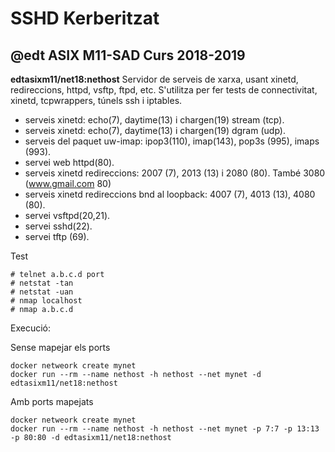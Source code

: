 # SSHD Kerberitzat
## @edt ASIX M11-SAD Curs 2018-2019

**edtasixm11/net18:nethost** Servidor de serveis de xarxa, usant xinetd, redireccions, httpd, 
  vsftp, ftpd, etc. S'utilitza per fer tests de connectivitat, xinetd, tcpwrappers, túnels ssh i iptables.

 * serveis xinetd: echo(7), daytime(13) i chargen(19) stream (tcp).
 * serveis xinetd: echo(7), daytime(13) i chargen(19) dgram (udp).
 * serveis del paquet uw-imap: ipop3(110), imap(143), pop3s (995), imaps (993).
 * servei web httpd(80).
 * serveis xinetd redireccions: 2007 (7), 2013 (13) i 2080 (80). També 3080 (www.gmail.com 80)
 * serveis xinetd redireccions bnd al loopback: 4007 (7), 4013 (13), 4080 (80).
 * servei vsftpd(20,21).
 * servei sshd(22).
 * servei tftp (69).
 
Test
```
# telnet a.b.c.d port
# netstat -tan
# netstat -uan
# nmap localhost
# nmap a.b.c.d
```

Execució:

Sense mapejar els ports
```
docker netweork create mynet
docker run --rm --name nethost -h nethost --net mynet -d edtasixm11/net18:nethost
```

Amb ports mapejats
```
docker netweork create mynet
docker run --rm --name nethost -h nethost --net mynet -p 7:7 -p 13:13 -p 80:80 -d edtasixm11/net18:nethost
```





